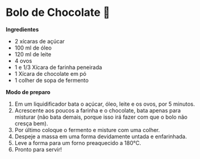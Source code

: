 # Bolo de Chocolate :cake:

**Ingredientes**

- 2 xícaras de açúcar
- 100 ml de óleo
- 120 ml de leite
- 4 ovos
- 1 e 1/3 Xícara de farinha peneirada
- 1 Xícara de chocolate em pó
- 1 colher de sopa de fermento

**Modo de preparo**

1.  Em um liquidificador bata o açúcar, óleo, leite e os ovos, por 5 minutos.
2.  Acrescente aos poucos a farinha e o chocolate, bata apenas para misturar (não bata demais, porque isso irá fazer com que o bolo não cresça bem).
3.  Por último coloque o fermento e misture com uma colher.
4.  Despeje a massa em uma forma devidamente untada e enfarinhada.
5.  Leve a forma para um forno preaquecido a 180°C.
6.  Pronto para servir!

